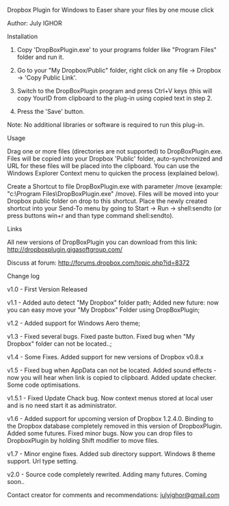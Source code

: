 Dropbox Plugin for Windows to Easer share your files by one mouse click 

Author: July IGHOR 


Installation 

1) Copy 'DropBoxPlugin.exe' to your programs folder like "Program Files" folder and run it. 

2) Go to your "My Dropbox/Public" folder, right click on any file -> Dropbox -> 'Copy Public Link'. 

3) Switch to the DropBoxPlugin program and press Ctrl+V keys (this will copy YourID from clipboard to the plug-in using copied text in step 2. 

4) Press the 'Save' button. 

Note: No additional libraries or software is required to run this plug-in. 

Usage 

Drag one or more files (directories are not supported) to DropBoxPlugin.exe. Files will be copied into your Dropbox 'Public' folder, auto-synchronized and URL for these files will be placed into the clipboard. You can use the Windows Explorer Context menu to quicken the process (explained below). 

Create a Shortcut to file DropBoxPlugin.exe with parameter /move (example: "c:\Program Files\DropBoxPlugin.exe" /move). Files will be moved into your Dropbox public folder on drop to this shortcut. Place the newly created shortcut into your Send-To menu by going to Start -> Run -> shell:sendto (or press buttons win+r and than type command shell:sendto).


Links 

All new versions of DropBoxPlugin you can download from this link: http://dropboxplugin.gigasoftgroup.com/ 

Discuss at forum: http://forums.dropbox.com/topic.php?id=8372 

Change log 

v1.0 - First Version Released 

v1.1 - Added auto detect "My Dropbox" folder path; Added new future: now you can easy move your "My Dropbox" Folder using DropBoxPlugin; 

v1.2 - Added support for Windows Aero theme; 

v1.3 - Fixed several bugs. Fixed paste button. Fixed bug when "My Dropbox" folder can not be located..; 

v1.4 - Some Fixes. Added support for new versions of Dropbox v0.8.x 

v1.5 - Fixed bug when AppData can not be located. Added sound effects - now you will hear when link is copied to clipboard. Added update checker. Some code optimisations.

v1.5.1 - Fixed Update Chack bug. Now context menus stored at local user and is no need start it as administrator.

v1.6 - Added support for upcoming version of Dropbox 1.2.4.0. Binding to the Dropbox database completely removed in this version of DropboxPlugin. Added some futures. Fixed minor bugs. Now you can drop files to DropboxPlugin by holding Shift modifier to move files.

v1.7 - Minor engine fixes. Added sub directory support. Windows 8 theme support. Url type setting.

v2.0 - Source code completely rewrited. Adding many futures. Coming soon.. 

Contact creator for comments and recommendations: julyighor@gmail.com
